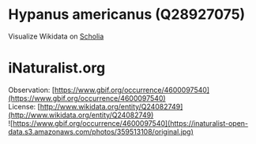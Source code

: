 
Hypanus americanus (Q28927075)
==============================
  
Visualize Wikidata on [Scholia](https://scholia.toolforge.org/taxon/Q28927075)
# iNaturalist.org
  
Observation: [https://www.gbif.org/occurrence/4600097540](https://www.gbif.org/occurrence/4600097540)  
License: [http://www.wikidata.org/entity/Q24082749](http://www.wikidata.org/entity/Q24082749)  
![https://www.gbif.org/occurrence/4600097540](https://inaturalist-open-data.s3.amazonaws.com/photos/359513108/original.jpg)